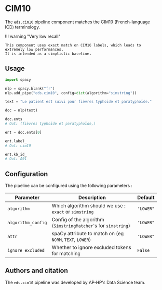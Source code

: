# CIM10

The `eds.cim10` pipeline component matches the CIM10 (French-language ICD) terminology.

!!! warning "Very low recall"

    This component uses exact match on CIM10 labels, which leads to extremely low performances.
    It is intended as a simplistic baseline.

## Usage

```python
import spacy

nlp = spacy.blank("fr")
nlp.add_pipe("eds.cim10", config=dict(algorithm="simstring"))

text = "Le patient est suivi pour fièvres typhoïde et paratyphoïde."

doc = nlp(text)

doc.ents
# Out: (fièvres typhoïde et paratyphoïde,)

ent = doc.ents[0]

ent.label_
# Out: cim10

ent.kb_id_
# Out: A01
```

## Configuration

The pipeline can be configured using the following parameters :

| Parameter          | Description                                                    | Default   |
|--------------------|----------------------------------------------------------------|-----------|
| `algorithm`        | Which algorithm should we use : `exact` or `simstring`         | `"LOWER"` |
| `algorithm_config` | Config of the algorithm (`SimstringMatcher`'s for `simstring`) | `"LOWER"` |
| `attr`             | spaCy attribute to match on (eg `NORM`, `TEXT`, `LOWER`)       | `"LOWER"` |
| `ignore_excluded`  | Whether to ignore excluded tokens for matching                 | `False`   |

## Authors and citation

The `eds.cim10` pipeline was developed by AP-HP's Data Science team.
